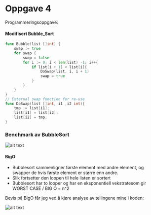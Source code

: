 # Oppgave 4

Programmeringsoppgave:

#### Modifisert Bubble_Sort
```go
func Bubble(list []int) {
	swap := true
	for swap {
		swap = false
		for i := 0; i < len(list) -1; i++{
			if list[i + 1] < list[i]{
				DoSwap(list, i, i + 1)
				swap = true
			}
		}
	}
}
// External swap function for re-use
func DoSwap(list []int, i1 ,i2 int){
	tmp := list[i1];
	list[i1] = list[i2];
	list[i2] = tmp;
}
```

### Benchmark av BubbleSort
![alt text](https://github.com/Zwirc/IS-105/blob/master/ICA02/Oppgave%204/BubbleSort/benchmark.PNG "Wapp")



#### BigO
- Bubblesort sammenligner første element med andre element, og swapper de hvis første element er større enn andre.
- Slik fortsetter den loopen til hele listen er sortert
- Bubblesort har to looper og har en eksponentiell vekstratesom gir WORST CASE / BIG O = n^2

Bevis på BigO får jeg ved å kjøre analyse av tellingene mine i koden:

![alt text](https://github.com/Zwirc/IS-105/blob/master/ICA02/Oppgave%203/BigO.PNG "Wapp")